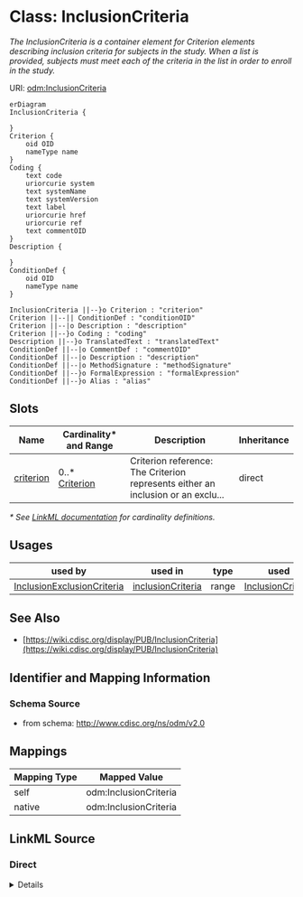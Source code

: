 # Class: InclusionCriteria

_The InclusionCriteria is a container element for Criterion elements describing inclusion criteria for subjects in the study. When a list is provided, subjects must meet each of the criteria in the list in order to enroll in the study._




URI: [odm:InclusionCriteria](http://www.cdisc.org/ns/odm/v2.0/InclusionCriteria)


```mermaid
erDiagram
InclusionCriteria {

}
Criterion {
    oid OID  
    nameType name  
}
Coding {
    text code  
    uriorcurie system  
    text systemName  
    text systemVersion  
    text label  
    uriorcurie href  
    uriorcurie ref  
    text commentOID  
}
Description {

}
ConditionDef {
    oid OID  
    nameType name  
}

InclusionCriteria ||--}o Criterion : "criterion"
Criterion ||--|| ConditionDef : "conditionOID"
Criterion ||--|o Description : "description"
Criterion ||--}o Coding : "coding"
Description ||--}o TranslatedText : "translatedText"
ConditionDef ||--|o CommentDef : "commentOID"
ConditionDef ||--|o Description : "description"
ConditionDef ||--|o MethodSignature : "methodSignature"
ConditionDef ||--}o FormalExpression : "formalExpression"
ConditionDef ||--}o Alias : "alias"

```



<!-- no inheritance hierarchy -->


## Slots

| Name | Cardinality* and Range | Description | Inheritance |
| ---  | --- | --- | --- |
| [criterion](criterion.md) | 0..* <br/> [Criterion](Criterion.md) | Criterion reference: The Criterion represents either an inclusion or an exclu... | direct |

_* See [LinkML documentation](https://linkml.io/linkml/schemas/slots.html#slot-cardinality) for cardinality definitions._




## Usages

| used by | used in | type | used |
| ---  | --- | --- | --- |
| [InclusionExclusionCriteria](InclusionExclusionCriteria.md) | [inclusionCriteria](inclusionCriteria.md) | range | [InclusionCriteria](InclusionCriteria.md) |






## See Also

* [https://wiki.cdisc.org/display/PUB/InclusionCriteria](https://wiki.cdisc.org/display/PUB/InclusionCriteria)

## Identifier and Mapping Information







### Schema Source


* from schema: http://www.cdisc.org/ns/odm/v2.0





## Mappings

| Mapping Type | Mapped Value |
| ---  | ---  |
| self | odm:InclusionCriteria |
| native | odm:InclusionCriteria |





## LinkML Source

<!-- TODO: investigate https://stackoverflow.com/questions/37606292/how-to-create-tabbed-code-blocks-in-mkdocs-or-sphinx -->

### Direct

<details>
```yaml
name: InclusionCriteria
description: The InclusionCriteria is a container element for Criterion elements describing
  inclusion criteria for subjects in the study. When a list is provided, subjects
  must meet each of the criteria in the list in order to enroll in the study.
from_schema: http://www.cdisc.org/ns/odm/v2.0
see_also:
- https://wiki.cdisc.org/display/PUB/InclusionCriteria
rank: 1000
slots:
- criterion
slot_usage:
  criterion:
    name: criterion
    multivalued: true
    domain_of:
    - InclusionCriteria
    - ExclusionCriteria
    range: Criterion
    inlined: true
    inlined_as_list: true
class_uri: odm:InclusionCriteria

```
</details>

### Induced

<details>
```yaml
name: InclusionCriteria
description: The InclusionCriteria is a container element for Criterion elements describing
  inclusion criteria for subjects in the study. When a list is provided, subjects
  must meet each of the criteria in the list in order to enroll in the study.
from_schema: http://www.cdisc.org/ns/odm/v2.0
see_also:
- https://wiki.cdisc.org/display/PUB/InclusionCriteria
rank: 1000
slot_usage:
  criterion:
    name: criterion
    multivalued: true
    domain_of:
    - InclusionCriteria
    - ExclusionCriteria
    range: Criterion
    inlined: true
    inlined_as_list: true
attributes:
  criterion:
    name: criterion
    description: 'Criterion reference: The Criterion represents either an inclusion
      or an exclusion criterion, depending on the parent element (i.e., InclusionCriteria,
      ExclusionCriteria).'
    from_schema: http://www.cdisc.org/ns/odm/v2.0
    rank: 1000
    multivalued: true
    alias: criterion
    owner: InclusionCriteria
    domain_of:
    - InclusionCriteria
    - ExclusionCriteria
    range: Criterion
    inlined: true
    inlined_as_list: true
class_uri: odm:InclusionCriteria

```
</details>